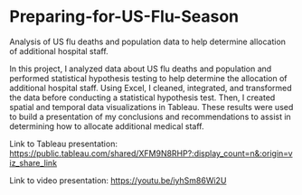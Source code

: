 # Preparing-for-US-Flu-Season
Analysis of US flu deaths and population data to help determine allocation of additional hospital staff.

In this project, I analyzed data about US flu deaths and population and performed statistical hypothesis testing to help determine the allocation of additional hospital staff. Using Excel, I cleaned, integrated, and transformed the data before conducting a statistical hypothesis test. Then, I created spatial and temporal data visualizations in Tableau. These results were used to build a presentation of my conclusions and recommendations to assist in determining how to allocate additional medical staff.

Link to Tableau presentation: https://public.tableau.com/shared/XFM9N8RHP?:display_count=n&:origin=viz_share_link

Link to video presentation: https://youtu.be/iyhSm86Wi2U
